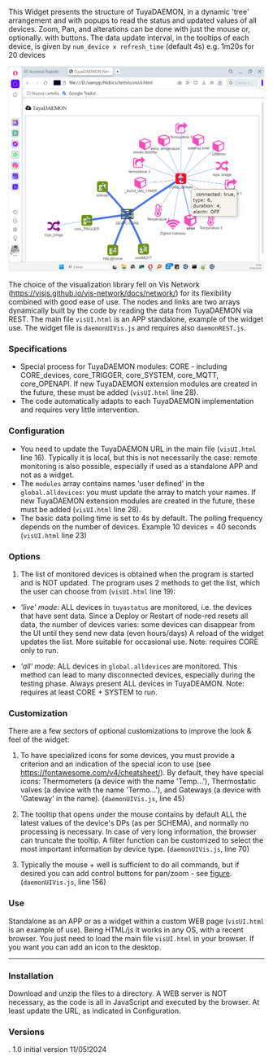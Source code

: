 This Widget presents the structure of TuyaDAEMON, in a dynamic 'tree' arrangement and with popups to read the status and updated values of all devices.
Zoom, Pan, and alterations can be done with just the mouse or, optionally. with buttons.
The data update interval, in the tooltips of each device, is given by
                    `num_device x refresh_time` (default 4s) e.g. 1m20s for 20 devices

![User interface using VIS](https://github.com/msillano/tuyaDAEMON/blob/main/pics/daemonUIvis.png?raw=true)

The choice of the visualization library fell on Vis Network (https://visjs.github.io/vis-network/docs/network/) for its flexibility combined with good ease of use.
The nodes and links are two arrays dynamically built by the code by reading the data from TuyaDAEMON via REST.
The main file `visUI.html` is an APP standalone, example of the widget use. The widget file is `daemonUIVis.js` and requires also `daemonREST.js`. 


### Specifications
  - Special process for TuyaDAEMON modules: CORE - including CORE_devices, core_TRIGGER, core_SYSTEM, core_MQTT, core_OPENAPI. If new TuyaDAEMON extension modules are created in the future, these must be added (`visUI.html` line 28).
- The code automatically adapts to each TuyaDAEMON implementation and requires very little intervention.

### Configuration

- You need to update the TuyaDAEMON URL in the main file (`visUI.html` line 16). Typically it is local, but this is not necessarily the case: remote monitoring is also possible, especially if used as a standalone APP and not as a widget.
- The `modules` array contains names 'user defined' in the `global.alldevices`: you must update the array to match your names. If new TuyaDAEMON extension modules are created in the future, these must be added (`visUI.html` line 28).
- The basic data polling time is set to 4s by default. The polling frequency depends on the number of devices. Example 10 devices = 40 seconds (`visUI.html` line 23)


### Options
1) The list of monitored devices is obtained when the program is started and is NOT updated.
The program uses 2 methods to get the list, which the user can choose from (`visUI.html` line 19):

  - _'live' mode_: ALL devices in `tuyastatus` are monitored, i.e. the devices that have sent data. Since a Deploy or Restart of node-red resets all data, the number of devices varies: some devices can disappear from the UI until they send new data (even hours/days) A reload of the widget updates the list. More suitable for occasional use. 
Note: requires CORE only to run.

  - _'all' mode_: ALL devices in `global.alldevices` are monitored. This method can lead to many disconnected devices, especially during the testing phase. Always present ALL devices in TuyaDEAMON. 
Note: requires at least CORE + SYSTEM to run.


### Customization
There are a few sectors of optional customizations to improve the look & feel of the widget:

1) To have specialized icons for some devices, you must provide a criterion and an indication of the special icon to use (see https://fontawesome.com/v4/cheatsheet/). 
By default, they have special icons: Thermometers (a device with the name 'Temp...'), Thermostatic valves (a device with the name 'Termo...'), and Gateways (a device with 'Gateway' in the name). (`daemonUIVis.js`, line 45)

2) The tooltip that opens under the mouse contains by default ALL the latest values of the device's DPs (as per SCHEMA), and normally no processing is necessary.
In case of very long information, the browser can truncate the tooltip. A filter function can be customized to select the most important information by device type. (`daemonUIVis.js`, line 70)

3) Typically the mouse + well is sufficient to do all commands, but if desired you can add control buttons for pan/zoom - see [figure](https://github.com/msillano/tuyaDEAMON-applications/tree/main). (`daemonUIVis.js`, line 156)

### Use
Standalone as an APP or as a widget within a custom WEB page (`visUI.html` is an example of use). Being HTML/js it works in any OS, with a recent browser.
You just need to load the main file `visUI.html` in your browser. If you want you can add an icon to the desktop.
<hr>

### Installation
Download and unzip the files to a directory. A WEB server is NOT necessary, as the code is all in JavaScript and executed by the browser.
At least update the URL, as indicated in Configuration.

### Versions
 . 1.0   initial version 11/05!2024
